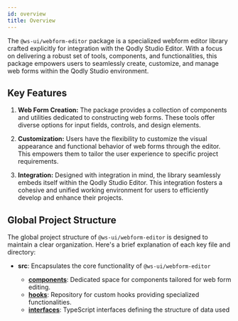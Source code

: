 ```yaml
---
id: overview
title: Overview
---
```


The `@ws-ui/webform-editor` package is a specialized webform editor library crafted explicitly for integration with the Qodly Studio Editor. With a focus on delivering a robust set of tools, components, and functionalities, this package empowers users to seamlessly create, customize, and manage web forms within the Qodly Studio environment.

## Key Features

1. **Web Form Creation:** The package provides a collection of components and utilities dedicated to constructing web forms. These tools offer diverse options for input fields, controls, and design elements.

2. **Customization:** Users have the flexibility to customize the visual appearance and functional behavior of web forms through the editor. This empowers them to tailor the user experience to specific project requirements.

3. **Integration:** Designed with integration in mind, the library seamlessly embeds itself within the Qodly Studio Editor. This integration fosters a cohesive and unified working environment for users to efficiently develop and enhance their projects.

## Global Project Structure

The global project structure of `@ws-ui/webform-editor` is designed to maintain a clear organization. Here's a brief explanation of each key file and directory:

- **src**: Encapsulates the core functionality of `@ws-ui/webform-editor`
    - [**components**](components/overview): Dedicated space for components tailored for web form editing.
    - [**hooks**](hooks): Repository for custom hooks providing specialized functionalities.
    - [**interfaces**](interfaces): TypeScript interfaces defining the structure of data used in the project.
    - [**mocks**](mocks): Contains simulated versions of dependencies and data, enabling isolated testing of components without relying on external systems.
    - [**providers**](providers): Context providers managing state across the application.
    - [**renderer**](renderer): Components responsible for rendering web forms.
    - [**StandaloneEditor**](StandaloneEditor): Houses the components, styles, and logic necessary to operate the standalone editor within your application, enabling editing functionalities like code or web form customization independently from other parts of the system.
    - [**themes**](themes): Configuration files specifying theme-related settings.
    - [**utils**](utils): Collection of utility functions used throughout the project.
    - **editor.d.ts**: TypeScript declaration file providing type information for the webform editor. It defines modules for custom components and CSS box shadow parsing.
    - **index.css**: Main stylesheet defining visual aspects, including styling for component inspection, selection, and other UI elements.
    - **index.ts**: Entry point for the project, importing and exporting various modules.
    - **main.tsx**: Serves as the primary entry point for running the application. It initializes the React app, setting up providers, contexts, and rendering the root component.
    - **monaco-workers.ts**: Related to the Monaco Editor, used in web projects for code editing functionalities. The workers handle background tasks such as syntax validation or other language features provided by the Monaco Editor.
    - **theme.ts**: Configuration file for Chakra UI theme, extending default theme settings and defining custom colors and fonts.
    - **vite-env.d.ts**: TypeScript declaration file including references to external types related to the project.
    - **Webform.tsx**: Main component for web form editing. It uses Chakra UI, Craft.js, and other providers to create a flexible and extensible web form editor with various features and settings.

- **.eslintrc.cjs**: ESLint configuration file for maintaining code quality.

- **.gitignore**: File specifying patterns for files and directories to be ignored by version control.

- **.prettierrc**: Prettier configuration file defining code formatting rules.

- **package-lock.json**: Auto-generated file specifying exact versions of project dependencies.

- **package.json**: Main configuration file for Node.js projects, including project metadata and scripts.

- **postcss.config.js**: Configuration file for PostCSS, a tool for transforming styles.

- **README.md**: Documentation file providing an overview of the project.

- **tailwind.config.js**: Configuration file for Tailwind CSS, a utility-first CSS framework.

- **tsconfig.json**: TypeScript configuration file specifying compiler options and project structure.

- **tsconfig.node.json**: TypeScript configuration file specifically for Node.js.

- **tsdoc.json**: Configuration file for TypeScript documentation generation.

- **typedoc.json**: Configuration file for TypeDoc, a documentation generator for TypeScript.

- **vite.config.ts**: Configuration file for Vite, a frontend build tool.

